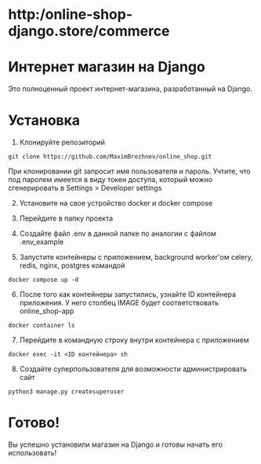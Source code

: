 # http:/online-shop-django.store/commerce

# Интернет магазин на Django

Это полноценный проект интернет-магазина, разработанный на Django.

# Установка

1. Клонируйте репозиторий
```
git clone https://github.com/MaximBrezhnev/online_shop.git
```
При клонировании git запросит имя пользователя и пароль. Учтите, что
под паролем имеется в виду токен доступа, который можно сгенерировать
в Settings > Developer settings

2. Установите на свое устройство docker и docker compose

3. Перейдите в папку проекта
4. Создайте файл .env в данной папке по аналогии с файлом .env_example

5. Запустите контейнеры с приложением, background worker'ом celery, redis, nginx, postgres командой
```
docker compose up -d
```
6. После того как контейнеры запустились, узнайте ID контейнера приложения.
У него столбец IMAGE будет соответствовать online_shop-app
```
docker container ls
```
7. Перейдите в командную строку внутри контейнера с приложением
```
docker exec -it <ID контейнера> sh
```
8. Создайте суперпользователя для возможности администрировать сайт
```
python3 manage.py createsuperuser
```

# Готово!
Вы успешно установили магазин на Django и готовы начать его использовать!
